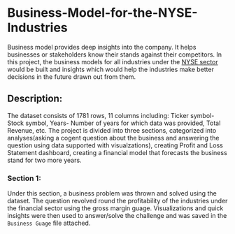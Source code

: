 # Business-Model-for-the-NYSE-Industries
Business model provides deep insights into the company. It helps businesses or stakeholders know their stands against their competitors. In this project, the business models for all industries under the [NYSE sector](https://www.kaggle.com/dgawlik/nyse) would be built and insights which would help the industries make better decisions in the future drawn out from them.
## Description: 
The dataset consists of 1781 rows, 11 columns including: Ticker symbol- Stock symbol, Years- Number of years for which data was provided, Total Revenue, etc.
The project is divided into three sections, categorized into analyses(asking a cogent question about the business and answering the question using data supported with visualzations), creating Profit and Loss Statement dashboard, creating a financial model that forecasts the business stand for two more years.
### Section 1:
Under this section, a business problem was thrown and solved using the dataset. The question revolved round the profitability of the industries under the financial sector using the gross margin guage.
Visualizations and quick insights were then used to answer/solve the challenge and was saved in the `Business Guage` file attached.
